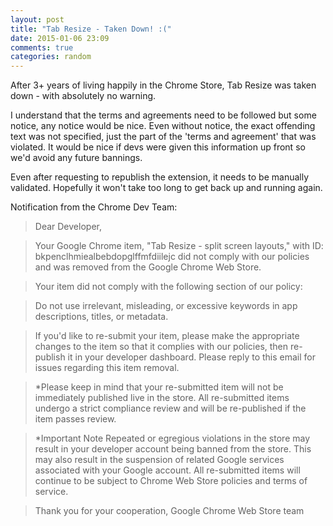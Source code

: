```yaml
---
layout: post
title: "Tab Resize - Taken Down! :("
date: 2015-01-06 23:09
comments: true
categories: random
---
```


After 3+ years of living happily in the Chrome Store, Tab Resize was taken down - with absolutely no warning.

I understand that the terms and agreements need to be followed but some notice, any notice would be nice. Even without notice, the exact offending text was not specified, just the part of the 'terms and agreement' that was violated. It would be nice if devs were given this information up front so we'd avoid any future bannings.

Even after requesting to republish the extension, it needs to be manually validated. Hopefully it won't take too long to get back up and running again.

Notification from the Chrome Dev Team:

> Dear Developer,

> Your Google Chrome item, "Tab Resize - split screen layouts," with ID: bkpenclhmiealbebdopglffmfdiilejc did not comply with our policies and was removed from the Google Chrome Web Store.

> Your item did not comply with the following section of our policy:

> Do not use irrelevant, misleading, or excessive keywords in app descriptions, titles, or metadata.

> If you'd like to re-submit your item, please make the appropriate changes to the item so that it complies with our policies, then re-publish it in your developer dashboard. Please reply to this email for issues regarding this item removal.

> *Please keep in mind that your re-submitted item will not be immediately published live in the store. All re-submitted items undergo a strict compliance review and will be re-published if the item passes review.

> *Important Note
> Repeated or egregious violations in the store may result in your developer account being banned from the store. This may also result in the suspension of related Google services associated with your Google account. All re-submitted items will continue to be subject to Chrome Web Store policies and terms of service.

> Thank you for your cooperation,
> Google Chrome Web Store team